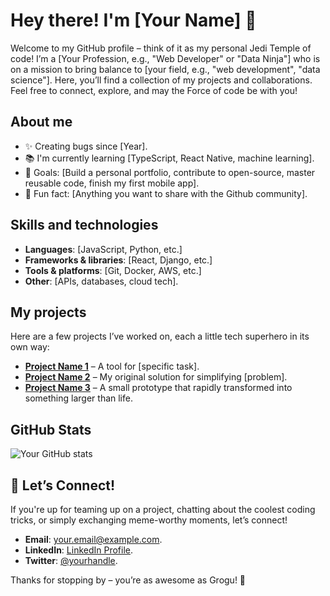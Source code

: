 # Hey there! I'm [Your Name] 👋

Welcome to my GitHub profile – think of it as my personal Jedi Temple of code! I’m a [Your Profession, e.g., "Web Developer" or "Data Ninja"] who is on a mission to bring balance to [your field, e.g., "web development", "data science"]. Here, you’ll find a collection of my projects and collaborations. Feel free to connect, explore, and may the Force of code be with you!

## About me

- ✨ Creating bugs since [Year].
- 📚 I'm currently learning [TypeScript, React Native, machine learning].
- 🎯 Goals: [Build a personal portfolio, contribute to open-source, master reusable code, finish my first mobile app].
- 🎲 Fun fact: [Anything you want to share with the Github community].

## Skills and technologies

- **Languages**: [JavaScript, Python, etc.]
- **Frameworks & libraries**: [React, Django, etc.] 
- **Tools & platforms**: [Git, Docker, AWS, etc.] 
- **Other**: [APIs, databases, cloud tech].

## My projects 

Here are a few projects I’ve worked on, each a little tech superhero in its own way:

- **[Project Name 1](https://github.com/yourusername/project1)** – A tool for [specific task].
- **[Project Name 2](https://github.com/yourusername/project2)** – My original solution for simplifying [problem].
- **[Project Name 3](https://github.com/yourusername/project3)** – A small prototype that rapidly transformed into something larger than life.

## GitHub Stats

![Your GitHub stats](https://github-readme-stats.vercel.app/api?username=yourusername&show_icons=true&theme=radical)

## 🤝 Let’s Connect!

If you're up for teaming up on a project, chatting about the coolest coding tricks, or simply exchanging meme-worthy moments, let’s connect!

- **Email**: your.email@example.com.
- **LinkedIn**: [LinkedIn Profile](https://www.linkedin.com/in/yourprofile).
- **Twitter**: [@yourhandle](https://twitter.com/yourhandle).

Thanks for stopping by – you’re as awesome as Grogu! 🌌

